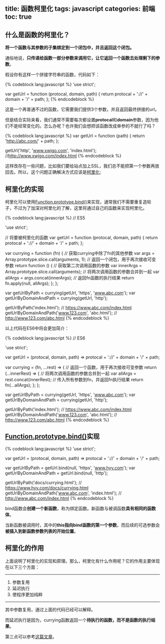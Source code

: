 title: 函数柯里化
tags: javascript
categories: 前端
toc: true
---

## 什么是函数的柯里化？

**将一个函数与其参数的子集绑定到一个闭包中，并且返回这个闭包。**

通俗地说，**只传递给函数一部分参数来调用它，让它返回一个函数去处理剩下的参数**。

假设你有这样一个拼接字符串的函数，代码如下：

{% codeblock lang:javascript %}
'use strict';

var getUrl = function (protocal, domain, path) {
  return protocal + '://' + domain + '/' + path;
};
{% endcodeblock %}

这是一个再普通不过的函数，它需要我们提供3个参数，并且返回最终拼接的url。

但是结合实际来看，我们通常不需要每次都设置**protocal**和**domain**参数，因为他们不是经常变化的。怎么办呢？也许我们会想把该函数改成单参的不就行了吗？

{% codeblock lang:javascript %}
var getUrl = function (path) {
  return 'http://abc.com/' + path;
};

getUrl('http', 'www.xwjgo.com', 'index.html');  //http://www.xwjgo.com/index.html
{% endcodeblock %}

这样改存在一些问题，比如我们要给站点加上SSL，我们总不能把第一个参数再放回去。所以，这个问题正确解决方式应该是[柯里化](http://www.tuicool.com/articles/QzqmqeM);

## 柯里化的实现

柯里化可以使用[Function.prototype.bind()](https://developer.mozilla.org/zh-CN/docs/Web/JavaScript/Reference/Global_Objects/Function/bind)来实现，通常我们不需要重复造轮子，不过为了加深对柯里化的了解，这里将通过自己的函数来实现柯里化。

{% codeblock lang:javascript %}
// ES5

'use strict';

// 将要被柯里化的函数
var getUrl = function (protocal, domain, path) {
  return protocal + '://' + domain + '/' + path;
};

var currying = function (fn) {
  // 获取currying中除了fn的其他参数
  var args = Array.prototype.slice.call(arguments, 1);
  // 返回一个闭包，用于再次接收可变参数
  return function () {
    // 获取第二次调用函数的参数
    var innerArgs = Array.prototype.slice.call(arguments);
    // 将两次调用函数的参数合并到一起
    var allArgs = args.concat(innerArgs);
    // 返回fn函数的执行结果
    return fn.apply(null, allArgs);
  };
};

var getUrlByPath = currying(getUrl, 'https', 'www.abc.com');
var getUrlByDomainAndPath = currying(getUrl, 'http');

getUrlByPath('index.html');                        // https://www.abc.com/index.html
getUrlByDomainAndPath('www.123.com', 'abc.html');  // http://www.123.com/abc.html
{% endcodeblock %}

以上代码在ES6中将会更加简介：

{% codeblock lang:javascript %}
// ES6

'use strict';

var getUrl = (protocal, domain, path) => protocal + '://' + domain + '/' + path;

var currying = (fn, ...rest) => {
  // 返回一个函数，用于再次接收可变参数
  return (...innerRest) => {
    // 将两次调用函数的参数合并到一起
    var allArgs = rest.concat(innerRest);
    // 传入所有参数到fn，并返回fn执行结果
    return fn(...allArgs);
  };
};

var getUrlByPath = currying(getUrl, 'https', 'www.abc.com');
var getUrlByDomainAndPath = currying(getUrl, 'http');

getUrlByPath('index.html');                        // https://www.abc.com/index.html
getUrlByDomainAndPath('www.123.com', 'abc.html');  // http://www.123.com/abc.html
{% endcodeblock %}

## [Function.prototype.bind()](https://developer.mozilla.org/zh-CN/docs/Web/JavaScript/Reference/Global_Objects/Function/bind)实现

{% codeblock lang:javascript %}
'use strict';

var getUrl = (protocal, domain, path) => protocal + '://' + domain + '/' + path;
      
var getUrlByPath = getUrl.bind(null, 'https', 'www.hyy.com');
var getUrlByDomainAndPath = getUrl.bind(null, 'http');

getUrlByPath('docs/currying.html');                  // https://www.hyy.com/docs/currying.html
getUrlByDomainAndPath('www.abc.com', 'index.html');  // http://www.abc.com/index.html
{% endcodeblock %}

bind函数会**创建一个新函数**，称为绑定函数。新函数与被调函数**具有相同的函数体**。

当新函数被调用时，其中的**this指向bind函数的第一个参数**，而后续的可选参数会**被插入到新函数参数列表的开始位置**。

## 柯里化的作用

上面说明了柯里化的实现和原理。那么，柯里化有什么作用呢？它的作用主要体现在以下三个方面：

---
1. 参数复用
2. 延迟执行
3. 使程序更加纯粹
---

其中参数复用，通过上面的代码已经可以解释。

而延迟执行是因为，currying函数返回一个**待执行的函数，而不是函数的执行结果**。

第三点可以参考[这篇文章](http://www.tuicool.com/articles/MZ3Yrma)。









